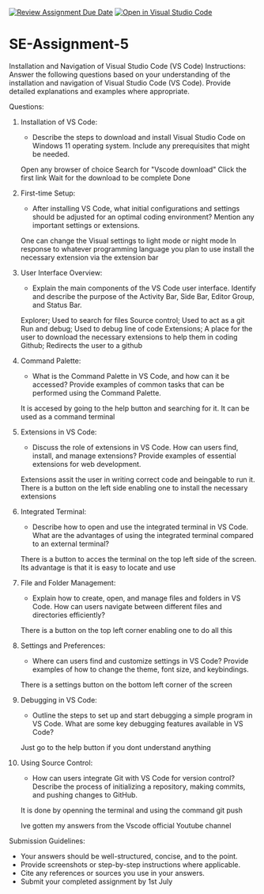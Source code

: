 [![Review Assignment Due Date](https://classroom.github.com/assets/deadline-readme-button-24ddc0f5d75046c5622901739e7c5dd533143b0c8e959d652212380cedb1ea36.svg)](https://classroom.github.com/a/XoLGRbHq)
[![Open in Visual Studio Code](https://classroom.github.com/assets/open-in-vscode-718a45dd9cf7e7f842a935f5ebbe5719a5e09af4491e668f4dbf3b35d5cca122.svg)](https://classroom.github.com/online_ide?assignment_repo_id=15262755&assignment_repo_type=AssignmentRepo)
# SE-Assignment-5
Installation and Navigation of Visual Studio Code (VS Code)
 Instructions:
Answer the following questions based on your understanding of the installation and navigation of Visual Studio Code (VS Code). Provide detailed explanations and examples where appropriate.

 Questions:

1. Installation of VS Code:
   - Describe the steps to download and install Visual Studio Code on Windows 11 operating system. Include any prerequisites that might be needed.

   Open any browser of choice
   Search for "Vscode download"
   Click the first link
   Wait for the download to be complete
   Done

2. First-time Setup:
   - After installing VS Code, what initial configurations and settings should be adjusted for an optimal coding environment? Mention any important settings or extensions.

   One can change the Visual settings to light mode or night mode
   In response to whatever programming language you plan to use install the necessary extension via the extension bar

3. User Interface Overview:
   - Explain the main components of the VS Code user interface. Identify and describe the purpose of the Activity Bar, Side Bar, Editor Group, and Status Bar.

   Explorer; Used to search for files
   Source control; Used to act as a git
   Run and debug; Used to debug line of code
   Extensions; A place for the user to download the necessary extensions to help them in coding
   Github; Redirects the user to a github

4. Command Palette:
   - What is the Command Palette in VS Code, and how can it be accessed? Provide examples of common tasks that can be performed using the Command Palette.

   It is accesed by going to the help button and searching for it. It can be used as a command terminal

5. Extensions in VS Code:
   - Discuss the role of extensions in VS Code. How can users find, install, and manage extensions? Provide examples of essential extensions for web development.

   Extensions assit the user in writing correct code and beingable to run it.
   There is a button on the left side enabling one to install the necessary extensions

6. Integrated Terminal:
   - Describe how to open and use the integrated terminal in VS Code. What are the advantages of using the integrated terminal compared to an external terminal?

   There is a button to acces the terminal on the top left side of the screen.
   Its advantage is that it is easy to locate and use

7. File and Folder Management:
   - Explain how to create, open, and manage files and folders in VS Code. How can users navigate between different files and directories efficiently?

   There is a button on the top left corner enabling one to do all this

8. Settings and Preferences:
   - Where can users find and customize settings in VS Code? Provide examples of how to change the theme, font size, and keybindings.

   There is a settings button on the bottom left corner of the screen

9. Debugging in VS Code:
   - Outline the steps to set up and start debugging a simple program in VS Code. What are some key debugging features available in VS Code?

   Just go to the help button if you dont understand anything

10. Using Source Control:
    - How can users integrate Git with VS Code for version control? Describe the process of initializing a repository, making commits, and pushing changes to GitHub.

    It is done by openning the terminal and using the command git push


    Ive gotten my answers from the Vscode official Youtube channel

 Submission Guidelines:
- Your answers should be well-structured, concise, and to the point.
- Provide screenshots or step-by-step instructions where applicable.
- Cite any references or sources you use in your answers.
- Submit your completed assignment by 1st July 

